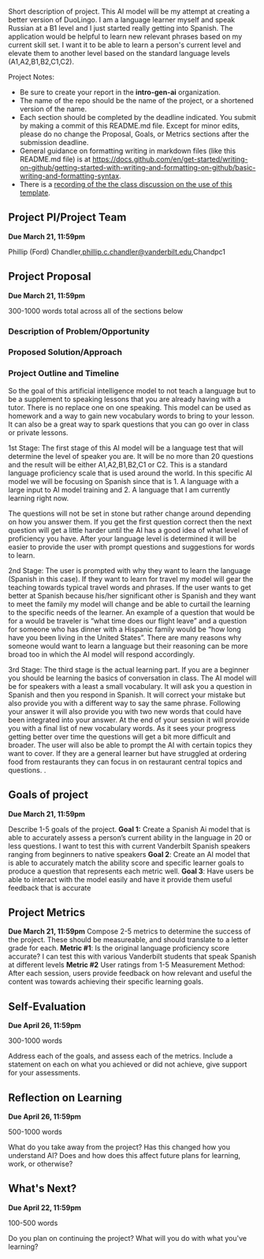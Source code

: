 Short description of project. 
This AI model will be my attempt at creating a better version of DuoLingo. I am a language learner myself and speak Russian at a B1 level and I just started really getting into Spanish. The application would be helpful to learn new relevant phrases based on my current skill set. I want it to be able to learn a person's current level and elevate them to another level based on the standard language levels (A1,A2,B1,B2,C1,C2). 


Project Notes:




- Be sure to create your report in the **intro-gen-ai** organization. 
- The name of the repo should be the name of the project, or a shortened version of the name.
- Each section should be completed by the deadline indicated. You submit by making a commit of this README.md file. Except for minor edits, please do no change the Proposal, Goals, or Metrics sections after the submission deadline.
- General guidance on formatting writing in markdown files (like this README.md file) is at https://docs.github.com/en/get-started/writing-on-github/getting-started-with-writing-and-formatting-on-github/basic-writing-and-formatting-syntax.
- There is a [recording of the the class discussion on the use of this template](https://vanderbilt.zoom.us/rec/share/RjihScz0Ti7RId0KMj7GWBc8XueS571_JnFqDQwli0AuKLsgaau0j_RcphBjwYtV.HP10ROf2TwPUn6TA?startTime=1697553005000).




## Project PI/Project Team 
**Due March 21, 11:59pm**


Phillip (Ford) Chandler,phillip.c.chandler@vanderbilt.edu,Chandpc1


## Project Proposal 
**Due March 21, 11:59pm**


300-1000 words total across all of the sections below


### Description of Problem/Opportunity


### Proposed Solution/Approach


### Project Outline and Timeline
So the goal of this artificial intelligence model to not teach a language but to be a supplement to speaking lessons that you are already having with a tutor. There is no replace one on one speaking. This model can be used as homework and a way to gain new vocabulary words to bring to your lesson. It can also be a great way to spark questions that you can go over in class or private lessons. 


1st Stage: 
The first stage of this AI model will be a language test that will determine the level of speaker you are. It will be no more than 20 questions and the result will be either A1,A2,B1,B2,C1 or C2. This is a standard language proficiency scale that is used around the world. In this specific AI model we will be focusing on Spanish since that is 1. A language with a large input to AI model training and 2. A language that I am currently learning right now. 


The questions will not be set in stone but rather change around depending on how you answer them. If you get the first question correct then the next question will get a little harder until the AI has a good idea of what level of proficiency you have. After your language level is determined it will be easier to provide the user with prompt questions and suggestions for words to learn. 


2nd Stage: The user is prompted with why they want to learn the language (Spanish in this case). If they want to learn for travel my model will gear the teaching towards typical travel words and phrases. If the user wants to get better at Spanish because his/her significant other is Spanish and they want to meet the family my model will change and be able to curtail the learning to the specific needs of the learner. An example of a question that would be for a would be traveler is “what time does our flight leave” and a question for someone who has dinner with a Hispanic family would be “how long have you been living in the United States”. There are many reasons why someone would want to learn a language but their reasoning can be more broad too in which the AI model will respond accordingly. 


3rd Stage: The third stage is the actual learning part. If you are a beginner you should be learning the basics of conversation in class. The AI model will be for speakers with a least a small vocabulary. It will ask you a question in Spanish and then you respond in Spanish. It will correct your mistake but also provide you with a different way to say the same phrase. Following your answer it will also provide you with two new words that could have been integrated into your answer. At the end of your session it will provide you with a final list of new vocabulary words. As it sees your progress getting better over time the questions will get a bit more difficult and broader. The user will also be able to prompt the AI with certain topics they want to cover. If they are a general learner but have struggled at ordering food from restaurants they can focus in on restaurant central topics and questions. 
. 

## Goals of project 
**Due March 21, 11:59pm**

Describe 1-5 goals of the project. 
**Goal 1:** Create a Spanish Ai model that is able to accurately assess a person’s current ability in the language in 20 or less questions. I want to test this with current Vanderbilt Spanish speakers ranging from beginners to native speakers
**Goal 2**: Create an AI model that is able to accurately match the ability score and specific learner goals to produce a question that represents each metric well. 
**Goal 3**: Have users be able to interact with the model easily and have it provide them useful feedback that is accurate 

## Project Metrics 
**Due March 21, 11:59pm**
Compose 2-5 metrics to determine the success of the project. These should be measureable, and should translate to a letter grade for each. 
**Metric #1**: 
Is the original language proficiency score accurate? I can test this with various Vanderbilt students that speak Spanish at different levels
**Metric #2**
User ratings from 1-5
Measurement Method: After each session, users provide feedback on how relevant and useful the content was towards achieving their specific learning goals.

## Self-Evaluation
**Due April 26, 11:59pm**

300-1000 words

Address each of the goals, and assess each of the metrics. Include a statement on each on what you achieved or did not achieve, give support for your assessments.

## Reflection on Learning
**Due April 26, 11:59pm**

500-1000 words

What do you take away from the project? Has this changed how you understand AI? Does and how does this affect future plans for learning, work, or otherwise?

## What's Next?
**Due April 22, 11:59pm**

100-500 words

Do you plan on continuing the project? What will you do with what you've learning?
